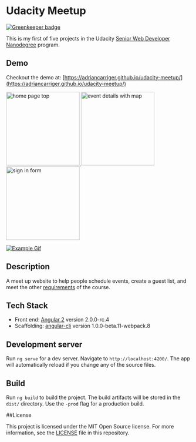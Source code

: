 # Udacity Meetup

[![Greenkeeper badge](https://badges.greenkeeper.io/adriancarriger/udacity-meetup.svg)](https://greenkeeper.io/)

This is my first of five projects in the Udacity [Senior Web Developer Nanodegree](https://www.udacity.com/course/senior-web-developer-nanodegree--nd802) program.

## Demo

Checkout the demo at: [https://adriancarriger.github.io/udacity-meetup/](https://adriancarriger.github.io/udacity-meetup/)

<a href="https://adriancarriger.github.io/udacity-meetup/">
  <img alt="home page top" src="https://raw.githubusercontent.com/adriancarriger/udacity-meetup/master/images/example-1.png" width="200px">
  <img alt="event details with map" src="https://raw.githubusercontent.com/adriancarriger/udacity-meetup/master/images/example-2.png" width="200px">
  <img alt="sign in form" src="https://raw.githubusercontent.com/adriancarriger/udacity-meetup/master/images/example-3.png" width="200px">
</a>

[![Example Gif](https://raw.githubusercontent.com/adriancarriger/udacity-meetup/master/images/example.gif)](https://adriancarriger.github.io/udacity-meetup/)

## Description

A meet up website to help people schedule events, create a guest list, and meet the other [requirements](REQUIREMENTS.md) of the course.

## Tech Stack

* Front end: [Angular 2](https://github.com/angular/angular) version 2.0.0-rc.4
* Scaffolding: [angular-cli](https://github.com/angular/angular-cli) version 1.0.0-beta.11-webpack.8

## Development server

Run `ng serve` for a dev server. Navigate to `http://localhost:4200/`. The app will automatically reload if you change any of the source files.

## Build

Run `ng build` to build the project. The build artifacts will be stored in the `dist/` directory. Use the `-prod` flag for a production build.

##License

This project is licensed under the MIT Open Source license. For more information, see the [LICENSE](LICENSE) file in this repository.
